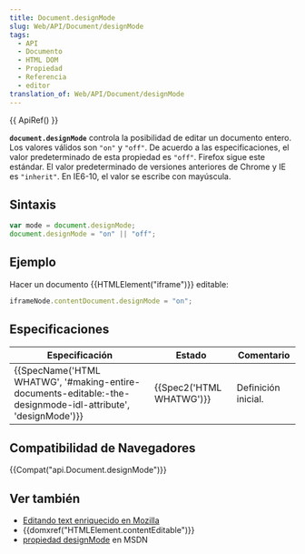 ```yaml
---
title: Document.designMode
slug: Web/API/Document/designMode
tags:
  - API
  - Documento
  - HTML DOM
  - Propiedad
  - Referencia
  - editor
translation_of: Web/API/Document/designMode
---
```

{{ ApiRef() }}

**`document.designMode`** controla la posibilidad de editar un documento entero. Los valores válidos son `"on"` y `"off"`. De acuerdo a las especificaciones, el valor predeterminado de esta propiedad es `"off"`. Firefox sigue este estándar. El valor predeterminado de versiones anteriores de Chrome y IE es `"inherit"`. En IE6-10, el valor se escribe con mayúscula.

## Sintaxis

```js
var mode = document.designMode;
document.designMode = "on" || "off";
```

## Ejemplo

Hacer un documento {{HTMLElement("iframe")}} editable:

```js
iframeNode.contentDocument.designMode = "on";
```

## Especificaciones

| Especificación                                                                                                                                   | Estado                           | Comentario          |
| ------------------------------------------------------------------------------------------------------------------------------------------------ | -------------------------------- | ------------------- |
| {{SpecName('HTML WHATWG', '#making-entire-documents-editable:-the-designmode-idl-attribute', 'designMode')}} | {{Spec2('HTML WHATWG')}} | Definición inicial. |

## Compatibilidad de Navegadores

{{Compat("api.Document.designMode")}}

## Ver también

- [Editando text enriquecido en Mozilla](/es/docs/Rich-Text_Editing_in_Mozilla)
- {{domxref("HTMLElement.contentEditable")}}
- [propiedad designMode](<https://msdn.microsoft.com/en-us/library/ms533720(v=vs.85).aspx>) en MSDN

